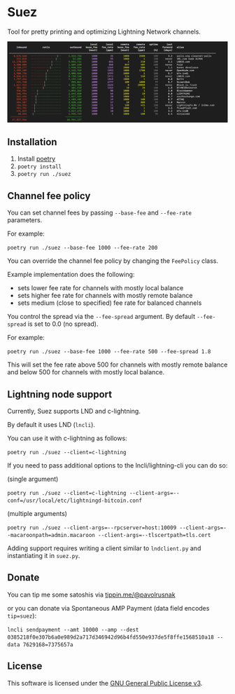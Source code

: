 # Suez

Tool for pretty printing and optimizing Lightning Network channels.

![screenshot](screenshot.png)

## Installation

1. Install [poetry](https://python-poetry.org/)
2. `poetry install`
3. `poetry run ./suez`

## Channel fee policy

You can set channel fees by passing `--base-fee` and `--fee-rate` parameters.

For example:

`poetry run ./suez --base-fee 1000 --fee-rate 200`

You can override the channel fee policy by changing the `FeePolicy` class.

Example implementation does the following:

* sets lower fee rate for channels with mostly local balance
* sets higher fee rate for channels with mostly remote balance
* sets medium (close to specified) fee rate for balanced channels

You control the spread via the `--fee-spread` argument. By default `--fee-spread` is set to 0.0 (no spread).

For example:

`poetry run ./suez --base-fee 1000 --fee-rate 500 --fee-spread 1.8`

This will set the fee rate above 500 for channels with mostly remote balance and below 500
for channels with mostly local balance.

## Lightning node support

Currently, Suez supports LND and c-lightning.

By default it uses LND (`lncli`).

You can use it with c-lightning as follows:

`poetry run ./suez --client=c-lightning`

If you need to pass additional options to the lncli/lightning-cli you can do so:

(single argument)

`poetry run ./suez --client=c-lightning --client-args=--conf=/usr/local/etc/lightningd-bitcoin.conf`

(multiple arguments)

`poetry run ./suez --client-args=--rpcserver=host:10009 --client-args=--macaroonpath=admin.macaroon --client-args=--tlscertpath=tls.cert`

Adding support requires writing a client similar to `lndclient.py` and instantiating it in `suez.py`.

## Donate

You can tip me some satoshis via [tippin.me/@pavolrusnak](https://tippin.me/@pavolrusnak)

or you can donate via Spontaneous AMP Payment (data field encodes `tip=suez`):

`lncli sendpayment --amt 10000 --amp --dest 0385218f0e307b6a0e989d2a717d346942d96b4fd550e937de5f8ffe1568510a18 --data 7629168=7375657a`

## License

This software is licensed under the [GNU General Public License v3](COPYING).
